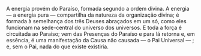 ﻿A energia provém do Paraíso, formada segundo a ordem divina. A energia — a energia pura — compartilha da natureza da organização divina; é formada à semelhança dos três Deuses abraçados em um só, como eles funcionam na sede-central do universo dos universos. E toda a força é circuitada ao Paraíso; vem das Presenças do Paraíso e para lá retorna e, em essência, é uma manifestação da Causa não causada — o Pai Universal — ; e, sem o Pai, nada do que existe existiria.